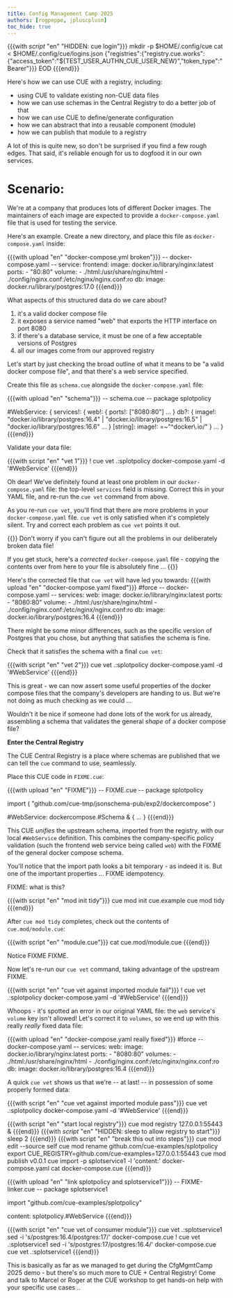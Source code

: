 ```yaml
---
title: Config Management Camp 2025
authors: [rogpeppe, jpluscplusm]
toc_hide: true
---
```


{{{with _script_ "en" "HIDDEN: cue login"}}}
mkdir -p $HOME/.config/cue
cat <<EOD > $HOME/.config/cue/logins.json
{"registries":{"registry.cue.works":{"access_token":"${TEST_USER_AUTHN_CUE_USER_NEW}","token_type":"Bearer"}}}
EOD
{{{end}}}

Here's how we can use CUE with a registry, including:
- using CUE to validate existing non-CUE data files
- how we can use schemas in the Central Registry to do a better job of that
- how we can use CUE to define/generate configuration
- how we can abstract that into a reusable component (module)
- how we can publish that module to a registry

A lot of this is quite new, so don't be surprised if you find a few
rough edges. That said, it's reliable enough for us to dogfood it
in our own services.

# Scenario:

We're at a company that produces lots of different Docker images.
The maintainers of each image are expected to provide a `docker-compose.yaml`
file that is used for testing the service.

Here's an example. Create a new directory, and place this file as
`docker-compose.yaml` inside:

{{{with upload "en" "docker-compose.yml broken"}}}
-- docker-compose.yaml --
service:
  frontend:
    image: docker.io/library/nginx:latest
    ports:
      - "80:80"
    volume:
      - ./html:/usr/share/nginx/html
      - ./config/nginx.conf:/etc/nginx/nginx.conf:ro
  db:
    image: docker.ru/library/postgres:17.0
{{{end}}}

What aspects of this structured data do we care about?

1. it's a valid docker compose file
1. it exposes a service named "web" that exports the HTTP interface on port 8080
1. if there's a database service, it must be one of a few acceptable versions of Postgres
1. all our images come from our approved registry

Let's start by just checking the broad outline of what it means to be "a valid docker compose file", and that there's a web service specified.

Create this file as `schema.cue` alongside the `docker-compose.yaml` file:

{{{with upload "en" "schema"}}}
-- schema.cue --
package splotpolicy

#WebService: {
	services!: {
		web!: {
			ports!: ["8080:80"]
			...
		}
		db?: {
			image!: "docker.io/library/postgres:16.4" |
				"docker.io/library/postgres:16.5" |
				"docker.io/library/postgres:16.6"
			...
		}
		[string]: image!: =~"^docker\\.io/"
	}
	...
}
{{{end}}}

Validate your data file:

{{{with script "en" "vet 1"}}}
! cue vet .:splotpolicy docker-compose.yaml -d '#WebService'
{{{end}}}

Oh dear! We've definitely found at least one problem in our
`docker-compose.yaml` file: the top-level `services` field is missing. Correct
this in your YAML file, and re-run the `cue vet` command from above.

As you re-run `cue vet`, you'll find that there are more problems in your
`docker-compose.yaml` file. `cue vet` is only satisfied when it's completely
silent. Try and correct each problem as `cue vet` points it out.

{{<warning>}}
Don't worry if you can't figure out all the problems in our deliberately broken data file!

If you get stuck, here's a *corrected* `docker-compose.yaml` file - copying the
contents over from here to your file is absolutely fine ...
{{</warning>}}

Here's the corrected file that `cue vet` will have led you towards:
{{{with upload "en" "docker-compose.yaml fixed"}}}
#force
-- docker-compose.yaml --
services:
  web:
    image: docker.io/library/nginx:latest
    ports:
      - "8080:80"
    volume:
      - ./html:/usr/share/nginx/html
      - ./config/nginx.conf:/etc/nginx/nginx.conf:ro
  db:
    image: docker.io/library/postgres:16.4
{{{end}}}

There might be some minor differences, such as the specific version of Postgres that you chose, but anything that satisfies the schema is fine.

Check that it satisfies the schema with a final `cue vet`:

{{{with script "en" "vet 2"}}}
cue vet .:splotpolicy docker-compose.yaml -d '#WebService'
{{{end}}}

This is great - we can now assert some useful properties of the docker compose
files that the company's developers are handing to us. But we're not doing as
much checking as we could ...

Wouldn't it be nice if someone had done lots of the work for us already,
assembling a schema that validates the general *shape* of a docker compose
file?

**Enter the Central Registry**

The CUE Central Registry is a place where schemas are published that we can
tell the `cue` command to use, seamlessly.

Place this CUE code in `FIXME.cue`:

{{{with upload "en" "FIXME"}}}
-- FIXME.cue --
package splotpolicy

import (
	"github.com/cue-tmp/jsonschema-pub/exp2/dockercompose"
)

#WebService: dockercompose.#Schema & {
	...
}
{{{end}}}

This CUE *unifies* the upstream schema, imported from the registry, with our local `#WebService` definition. This combines the company-specific policy validation (such the frontend web service being called `web`) with the FIXME of the general docker compose schema.

You'll notice that the import path looks a bit temporary - as indeed it is. But one of the important properties ... FIXME idempotency.

<!--
We've imported a few schemas to get the registry started, using JSON Schema
as a starting point:

	CI-related:
	- GitHub actions
	- Gitlab pipeline
	- Buildkite pipeline
	- ArgoCD workflow
	- Azure pipeline


	- Goreleaser
	- Docker Compose
	- NPM package file

	- Kubernetes core API (K8s tip)


THEN we can do more than just check for errors: we can actually generate the file too.

-->

FIXME: what is this?

{{{with script "en" "mod init tidy"}}}
cue mod init cue.example
cue mod tidy
{{{end}}}

After `cue mod tidy` completes, check out the contents of `cue.mod/module.cue`:

{{{with script "en" "module.cue"}}}
cat cue.mod/module.cue
{{{end}}}

Notice FIXME FIXME.

Now let's re-run our `cue vet` command, taking advantage of the upstream FIXME.

{{{with script "en" "cue vet against imported module fail"}}}
! cue vet .:splotpolicy docker-compose.yaml -d '#WebService'
{{{end}}}

Whoops - it's spotted an error in our original YAML file: the `web` service's
`volume` key isn't allowed! Let's correct it to `volumes`, so we end up with
this really *really* fixed data file:

{{{with upload "en" "docker-compose.yaml really fixed"}}}
#force
-- docker-compose.yaml --
services:
  web:
    image: docker.io/library/nginx:latest
    ports:
      - "8080:80"
    volumes:
      - ./html:/usr/share/nginx/html
      - ./config/nginx.conf:/etc/nginx/nginx.conf:ro
  db:
    image: docker.io/library/postgres:16.4
{{{end}}}

A quick `cue vet` shows us that we're -- at last! -- in possession of some properly formed data:

{{{with script "en" "cue vet against imported module pass"}}}
cue vet .:splotpolicy docker-compose.yaml -d '#WebService'
{{{end}}}

{{{with script "en" "start local registry"}}}
cue mod registry 127.0.0.1:55443 &
{{{end}}}
{{{with _script_ "en" "HIDDEN: sleep to allow registry to start"}}}
sleep 2
{{{end}}}
{{{with script "en" "break this out into steps"}}}
cue mod edit --source self
cue mod rename github.com/cue-examples/splotpolicy
export CUE_REGISTRY=github.com/cue-examples=127.0.0.1:55443
cue mod publish v0.0.1
cue import -p splotservice1 -l 'content:' docker-compose.yaml
cat docker-compose.cue
{{{end}}}

{{{with upload "en" "link splotpolicy and splotservice1"}}}
-- FIXME-linker.cue --
package splotservice1

import "github.com/cue-examples/splotpolicy"

content: splotpolicy.#WebService
{{{end}}}

{{{with script "en" "cue vet of consumer module"}}}
cue vet .:splotservice1
sed -i 's/postgres:16.4/postgres:17/' docker-compose.cue
! cue vet .:splotservice1
sed -i 's/postgres:17/postgres:16.4/' docker-compose.cue
cue vet .:splotservice1
{{{end}}}

This is basically as far as we managed to get during the CfgMgmtCamp 2025 demo
\- but there's so much more to CUE + Central Registry! Come and talk to Marcel
or Roger at the CUE workshop to get hands-on help with your specific use
cases ..


<!--
```
TODO add another field to db perhaps

```
package dockercompose

import "cue.example/dockercompose"

content: dockercompose.webService
content: services: {
	web: {
		image: "docker.io/library/nginx:latest"
		ports: ["8080:80"]
		depends_on: ["db"]
	}
	db: {}
}
```

Publish our policy to a registry.
Start a local registry

```
export CUE_REGISTRY=github.com/mycompany=localhost:12345

cue mod rename github.com/mycompany/dockerpolicy
git commit -Am 'initial commit'
cue mod publish v0.0.1
```

```
cue mod mirror --to registry.cue.works github.com/mycompany/dockerpolicy
```
exec cue import -p dockercompose -l 'content:' docker-compose.yaml
cmp docker-compose.cue docker-compose.cue-golden


# Near future work

- `cue mod mirror` to make it trivial to copy CUE between registries
- discoverability and mretadata in general
-->

